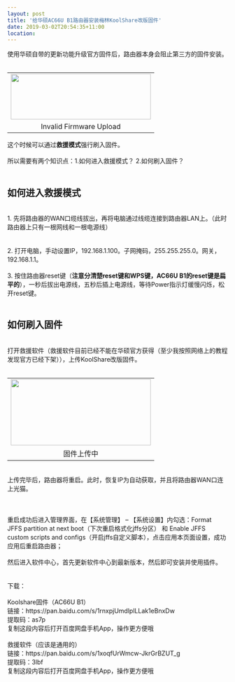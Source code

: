 ```yaml
---
layout: post
title: '给华硕AC66U B1路由器安装梅林KoolShare改版固件'
date: 2019-03-02T20:54:35+11:00
location: 
---
```



使用华硕自带的更新功能升级官方固件后，路由器本身会阻止第三方的固件安装。<br />
<br />
<table align="center" cellpadding="0" cellspacing="0" class="tr-caption-container" style="margin-left: auto; margin-right: auto; text-align: center;"><tbody>
<tr><td style="text-align: center;"><a href="https://1.bp.blogspot.com/-iWK89NDTmM4/XHoMRQ_CAHI/AAAAAAAAdoQ/_yUIJRMnf7AUkedBxUcHl1zH93KuPb7PACLcBGAs/s1600/Snipaste_2019-03-02_12-52-56.png" imageanchor="1" style="margin-left: auto; margin-right: auto;"><img border="0" data-original-height="257" data-original-width="787" height="104" src="https://1.bp.blogspot.com/-iWK89NDTmM4/XHoMRQ_CAHI/AAAAAAAAdoQ/_yUIJRMnf7AUkedBxUcHl1zH93KuPb7PACLcBGAs/s320/Snipaste_2019-03-02_12-52-56.png" width="320" /></a></td></tr>
<tr><td class="tr-caption" style="text-align: center;">Invalid Firmware Upload</td></tr>
</tbody></table>
这个时候可以通过<b>救援模式</b>强行刷入固件。<br />
<br />
所以需要有两个知识点：1.如何进入救援模式？ 2.如何刷入固件？<br />
<br />
<h2>
如何进入救援模式</h2>
<br />
1. 先将路由器的WAN口缆线拔出，再将电脑通过线缆连接到路由器LAN上。（此时路由器上只有一根网线和一根电源线）<br />
<br />
<br />
2. 打开电脑，手动设置IP，192.168.1.100。子网掩码，255.255.255.0。网关，192.168.1.1。<br />
<br />
3. 按住路由器reset键（<b>注意分清楚reset键和WPS键，AC66U B1的reset键是扁平的</b>），一秒后拔出电源线，五秒后插上电源线，等待Power指示灯缓慢闪烁，松开reset键。<br />
<br />
<h2>
如何刷入固件</h2>
<br />
打开救援软件（救援软件目前已经不能在华硕官方获得（至少我按照网络上的教程发现官方已经下架）），上传KoolShare改版固件。<br />
<br />
<table align="center" cellpadding="0" cellspacing="0" class="tr-caption-container" style="margin-left: auto; margin-right: auto; text-align: center;"><tbody>
<tr><td style="text-align: center;"><a href="https://4.bp.blogspot.com/-unGitzWPCH8/XHoOTnIrp6I/AAAAAAAAdoc/sZrktPVr6SQ-HKC3OqVJwBpjIPlG0FTQgCLcBGAs/s1600/Snipaste_2019-03-01_23-20-26.png" imageanchor="1" style="margin-left: auto; margin-right: auto;"><img border="0" data-original-height="280" data-original-width="593" height="151" src="https://4.bp.blogspot.com/-unGitzWPCH8/XHoOTnIrp6I/AAAAAAAAdoc/sZrktPVr6SQ-HKC3OqVJwBpjIPlG0FTQgCLcBGAs/s320/Snipaste_2019-03-01_23-20-26.png" width="320" /></a></td></tr>
<tr><td class="tr-caption" style="text-align: center;">固件上传中</td></tr>
</tbody></table>
<br />
上传完毕后，路由器将重启。此时，恢复IP为自动获取，并且将路由器WAN口连上光猫。<br />
<br />
<br />
<br />重启成功后进入管理界面，在【系统管理】 – 【系统设置】内勾选：Format JFFS partition at next boot（下次重启格式化jffs分区） 和 Enable JFFS custom scripts and configs（开启jffs自定义脚本），点击应用本页面设置，成功应用后重启路由器；<div>
<br />然后进入软件中心，首先更新软件中心到最新版本，然后即可安装并使用插件。</div>
<div>
<br /></div>
<div>
<br /></div>
<div>
下载：</div>
<div>
<br /></div>
<div>
Koolshare固件（AC66U B1）</div>
<div>
<div>
链接：https://pan.baidu.com/s/1rnxpjUmdlplLLak1eBnxDw&nbsp;</div>
<div>
提取码：as7p&nbsp;</div>
<div>
复制这段内容后打开百度网盘手机App，操作更方便哦</div>
</div>
<div>
<br /></div>
<div>
救援软件（应该是通用的）</div>
<div>
<div>
链接：https://pan.baidu.com/s/1xoqfUrWmcw-JkrGrBZUT_g&nbsp;</div>
<div>
提取码：3lbf&nbsp;</div>
<div>
复制这段内容后打开百度网盘手机App，操作更方便哦</div>
</div>
<div>
<br /></div>
